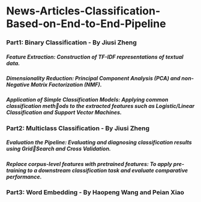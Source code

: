 # News-Articles-Classification-Based-on-End-to-End-Pipeline
### Part1: Binary Classification - By Jiusi Zheng
##### Feature Extraction: Construction of TF-IDF representations of textual data. 
##### Dimensionality Reduction: Principal Component Analysis (PCA) and non-Negative Matrix Factorization (NMF). 
##### Application of Simple Classification Models: Applying common classification methods to the extracted features such as Logistic/Linear Classification and Support Vector Machines.

### Part2: Multiclass Classification - By Jiusi Zheng
##### Evaluation the Pipeline: Evaluating and diagnosing classification results using GridSearch and Cross Validation.
##### Replace corpus-level features with pretrained features: To apply pre-training to a downstream classification task and evaluate comparative performance.

### Part3: Word Embedding - By Haopeng Wang and Peian Xiao
